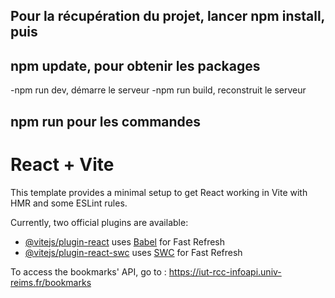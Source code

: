 ## Pour la récupération du projet, lancer npm install, puis
## npm update, pour obtenir les packages

-npm run dev, démarre le serveur
-npm run build, reconstruit le serveur

## npm run pour les commandes

# React + Vite

This template provides a minimal setup to get React working in Vite with HMR and some ESLint rules.

Currently, two official plugins are available:

- [@vitejs/plugin-react](https://github.com/vitejs/vite-plugin-react/blob/main/packages/plugin-react/README.md) uses [Babel](https://babeljs.io/) for Fast Refresh
- [@vitejs/plugin-react-swc](https://github.com/vitejs/vite-plugin-react-swc) uses [SWC](https://swc.rs/) for Fast Refresh

To access the bookmarks' API, go to :
https://iut-rcc-infoapi.univ-reims.fr/bookmarks
